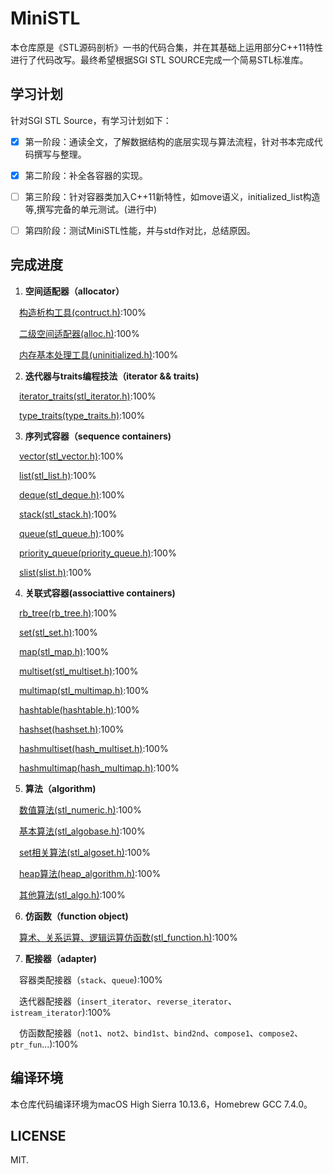 MiniSTL
=======
本仓库原是《STL源码剖析》一书的代码合集，并在其基础上运用部分C++11特性进行了代码改写。最终希望根据SGI STL SOURCE完成一个简易STL标准库。

## 学习计划

针对SGI STL Source，有学习计划如下：

 - [x] 第一阶段：通读全文，了解数据结构的底层实现与算法流程，针对书本完成代码撰写与整理。
 - [x] 第二阶段：补全各容器的实现。
 - [ ] 第三阶段：针对容器类加入C++11新特性，如move语义，initialized_list构造等,撰写完备的单元测试。(进行中)
 - [ ] 第四阶段：测试MiniSTL性能，并与std作对比，总结原因。


## 完成进度

 1. **空间适配器（allocator）**

 &emsp;[构造析构工具(contruct.h)](https://github.com/zsmj2017/MiniSTL/blob/master/Allocator/subAllocation/construct.h):100%  

 &emsp;[二级空间适配器(alloc.h)](https://github.com/zsmj2017/MiniSTL/blob/master/Allocator/subAllocation/alloc.h):100%  

 &emsp;[内存基本处理工具(uninitialized.h)](https://github.com/zsmj2017/MiniSTL/blob/master/Allocator/subAllocation/uninitialized.h):100%  

 2. **迭代器与traits编程技法（iterator && traits)**

 &emsp;[iterator_traits(stl_iterator.h)](https://github.com/zsmj2017/MiniSTL/blob/master/Iterator%20and%20Traits/stl_iterator.h):100%  

 &emsp;[type_traits(type_traits.h)](https://github.com/zsmj2017/MiniSTL/blob/master/Iterator%20and%20Traits/typeTraits.h):100%  

 3. **序列式容器（sequence containers)**

 &emsp;[vector(stl_vector.h)](https://github.com/zsmj2017/MiniSTL/blob/master/Sequence%20containers/Vector/stl_vector.h):100%  

 &emsp;[list(stl_list.h)](https://github.com/zsmj2017/MiniSTL/blob/master/Sequence%20containers/List/stl_list.h):100%   

 &emsp;[deque(stl_deque.h)](https://github.com/zsmj2017/MiniSTL/blob/master/Sequence%20containers/Deque/stl_deque.h):100%  

 &emsp;[stack(stl_stack.h)](https://github.com/zsmj2017/MiniSTL/blob/master/Sequence%20containers/Stack/stl_stack.h):100%  

 &emsp;[queue(stl_queue.h)](https://github.com/zsmj2017/MiniSTL/blob/master/Sequence%20containers/Queue/stl_queue.h):100%   

 &emsp;[priority_queue(priority_queue.h)](https://github.com/zsmj2017/MiniSTL/blob/master/Sequence%20containers/Priority_Queue/stl_priority_queue.h):100%  

 &emsp;[slist(slist.h)](https://github.com/zsmj2017/MiniSTL/blob/master/Sequence%20containers/Slist/slist.h):100%  

 4. **关联式容器(associattive containers)**

 &emsp;[rb_tree(rb_tree.h)](https://github.com/zsmj2017/MiniSTL/blob/master/Associative%20containers/RB-Tree/rb_tree.h):100%  

 &emsp;[set(stl_set.h)](https://github.com/zsmj2017/MiniSTL/blob/master/Associative%20containers/Set/stl_set.h):100%  

 &emsp;[map(stl_map.h)](https://github.com/zsmj2017/MiniSTL/blob/master/Associative%20containers/Map/stl_map.h):100%  

 &emsp;[multiset(stl_multiset.h)](https://github.com/zsmj2017/MiniSTL/blob/master/Associative%20containers/Mutiset/stl_mutiset.h):100%  

 &emsp;[multimap(stl_multimap.h)](https://github.com/zsmj2017/MiniSTL/blob/master/Associative%20containers/Mutimap/stl_mutimap.h):100%  

 &emsp;[hashtable(hashtable.h)](https://github.com/zsmj2017/MiniSTL/blob/master/Associative%20containers/Hashmap/hash_map.h):100%  

 &emsp;[hashset(hashset.h)](https://github.com/zsmj2017/MiniSTL/blob/master/Associative%20containers/Hashset/hash_set.h):100%  

 &emsp;[hashmultiset(hash_multiset.h)](https://github.com/zsmj2017/MiniSTL/blob/master/Associative%20containers/HashMultiset/hash_multiset.h):100%  

 &emsp;[hashmultimap(hash_multimap.h)](https://github.com/zsmj2017/MiniSTL/blob/master/Associative%20containers/HashMultiset/hash_multimap.h):100%  

 5. **算法（algorithm)**

 &emsp;[数值算法(stl_numeric.h)](https://github.com/zsmj2017/MiniSTL/blob/master/Algorithms/numeric/stl_numeric.h):100%  

 &emsp;[基本算法(stl_algobase.h)](https://github.com/zsmj2017/MiniSTL/blob/master/Algorithms/algobase/stl_algobase.h):100%  

 &emsp;[set相关算法(stl_algoset.h)](https://github.com/zsmj2017/MiniSTL/blob/master/Algorithms/algoset/stl_algoset.h):100%  

 &emsp;[heap算法(heap_algorithm.h)](https://github.com/zsmj2017/MiniSTL/blob/master/Algorithms/heap/heap_algorithm.h):100% 

 &emsp;[其他算法(stl_algo.h)](https://github.com/zsmj2017/MiniSTL/blob/master/Algorithms/algo/stl_algo.h):100%  

 6. **仿函数（function object)**

 &emsp;[算术、关系运算、逻辑运算仿函数(stl_function.h)](https://github.com/zsmj2017/MiniSTL/blob/master/Function/stl_function/stl_function.h):100%

 7. **配接器（adapter)**

 &emsp;容器类配接器（`stack`、`queue`):100%  

 &emsp;迭代器配接器（`insert_iterator`、`reverse_iterator`、`istream_iterator`):100%  

 &emsp;仿函数配接器（`not1`、`not2`、`bind1st`、`bind2nd`、`compose1`、`compose2`、`ptr_fun`...):100%

## 编译环境

本仓库代码编译环境为macOS High Sierra 10.13.6，Homebrew GCC 7.4.0。

## LICENSE

MIT.

